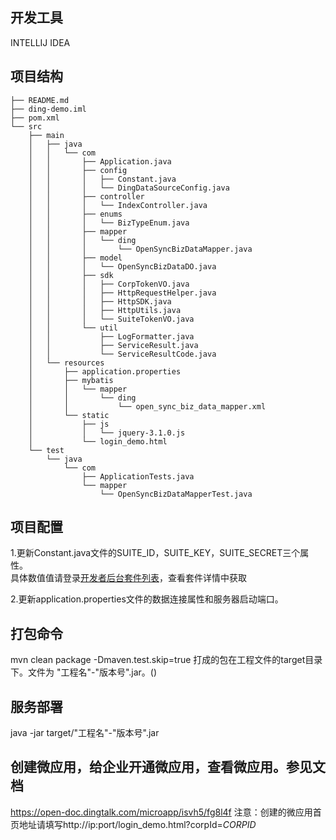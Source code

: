 
## 开发工具
INTELLIJ IDEA

## 项目结构
```
├── README.md
├── ding-demo.iml
├── pom.xml
└── src
    ├── main
    │   ├── java
    │   │   └── com
    │   │       ├── Application.java
    │   │       ├── config
    │   │       │   ├── Constant.java
    │   │       │   └── DingDataSourceConfig.java
    │   │       ├── controller
    │   │       │   └── IndexController.java
    │   │       ├── enums
    │   │       │   └── BizTypeEnum.java
    │   │       ├── mapper
    │   │       │   └── ding
    │   │       │       └── OpenSyncBizDataMapper.java
    │   │       ├── model
    │   │       │   └── OpenSyncBizDataDO.java
    │   │       ├── sdk
    │   │       │   ├── CorpTokenVO.java
    │   │       │   ├── HttpRequestHelper.java
    │   │       │   ├── HttpSDK.java
    │   │       │   ├── HttpUtils.java
    │   │       │   └── SuiteTokenVO.java
    │   │       └── util
    │   │           ├── LogFormatter.java
    │   │           ├── ServiceResult.java
    │   │           └── ServiceResultCode.java
    │   └── resources
    │       ├── application.properties
    │       ├── mybatis
    │       │   └── mapper
    │       │       └── ding
    │       │           └── open_sync_biz_data_mapper.xml
    │       └── static
    │           ├── js
    │           │   └── jquery-3.1.0.js
    │           └── login_demo.html
    └── test
        └── java
            └── com
                ├── ApplicationTests.java
                └── mapper
                    └── OpenSyncBizDataMapperTest.java
```
                    
                
## 项目配置
1.更新Constant.java文件的SUITE_ID，SUITE_KEY，SUITE_SECRET三个属性。  
具体数值值请登录[开发者后台套件列表](http://open-dev.dingtalk.com/#/suite?_k=4j8h05)，查看套件详情中获取      

2.更新application.properties文件的数据连接属性和服务器启动端口。

## 打包命令
mvn clean package  -Dmaven.test.skip=true
打成的包在工程文件的target目录下。文件为  "工程名"-"版本号".jar。()

## 服务部署    
java -jar  target/"工程名"-"版本号".jar

## 创建微应用，给企业开通微应用，查看微应用。参见文档
https://open-doc.dingtalk.com/microapp/isvh5/fg8l4f
注意：创建的微应用首页地址请填写http://ip:port/login_demo.html?corpId=$CORPID$

